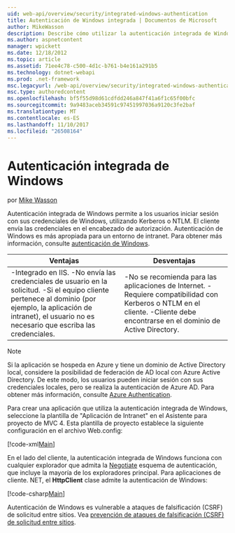 ```yaml
---
uid: web-api/overview/security/integrated-windows-authentication
title: Autenticación de Windows integrada | Documentos de Microsoft
author: MikeWasson
description: Describe cómo utilizar la autenticación integrada de Windows en ASP.NET Web API.
ms.author: aspnetcontent
manager: wpickett
ms.date: 12/18/2012
ms.topic: article
ms.assetid: 71ee4c78-c500-4d1c-b761-b4e161a291b5
ms.technology: dotnet-webapi
ms.prod: .net-framework
msc.legacyurl: /web-api/overview/security/integrated-windows-authentication
msc.type: authoredcontent
ms.openlocfilehash: bf5f55d98d61cdfdd246a847f41a6f1c65f00bfc
ms.sourcegitcommit: 9a9483aceb34591c97451997036a9120c3fe2baf
ms.translationtype: MT
ms.contentlocale: es-ES
ms.lasthandoff: 11/10/2017
ms.locfileid: "26508164"
---
```

<a name="integrated-windows-authentication"></a>Autenticación integrada de Windows
====================
por [Mike Wasson](https://github.com/MikeWasson)

Autenticación integrada de Windows permite a los usuarios iniciar sesión con sus credenciales de Windows, utilizando Kerberos o NTLM. El cliente envía las credenciales en el encabezado de autorización. Autenticación de Windows es más apropiada para un entorno de intranet. Para obtener más información, consulte [autenticación de Windows](https://www.iis.net/configreference/system.webserver/security/authentication/windowsauthentication).

| Ventajas | Desventajas |
| --- | --- |
| -Integrado en IIS. -No envía las credenciales de usuario en la solicitud. -Si el equipo cliente pertenece al dominio (por ejemplo, la aplicación de intranet), el usuario no es necesario que escriba las credenciales. | -No se recomienda para las aplicaciones de Internet. -Requiere compatibilidad con Kerberos o NTLM en el cliente. -Cliente debe encontrarse en el dominio de Active Directory. |

> [!NOTE]
> Si la aplicación se hospeda en Azure y tiene un dominio de Active Directory local, considere la posibilidad de federación de AD local con Azure Active Directory. De este modo, los usuarios pueden iniciar sesión con sus credenciales locales, pero se realiza la autenticación de Azure AD. Para obtener más información, consulte [Azure Authentication](../../../visual-studio/overview/2012/windows-azure-authentication.md).


Para crear una aplicación que utiliza la autenticación integrada de Windows, seleccione la plantilla de "Aplicación de Intranet" en el Asistente para proyecto de MVC 4. Esta plantilla de proyecto establece la siguiente configuración en el archivo Web.config:

[!code-xml[Main](integrated-windows-authentication/samples/sample1.xml)]

En el lado del cliente, la autenticación integrada de Windows funciona con cualquier explorador que admita la [Negotiate](http://www.ietf.org/rfc/rfc4559.txt) esquema de autenticación, que incluye la mayoría de los exploradores principal. Para aplicaciones de cliente. NET, el **HttpClient** clase admite la autenticación de Windows:

[!code-csharp[Main](integrated-windows-authentication/samples/sample2.cs)]

Autenticación de Windows es vulnerable a ataques de falsificación (CSRF) de solicitud entre sitios. Vea [prevención de ataques de falsificación (CSRF) de solicitud entre sitios](preventing-cross-site-request-forgery-csrf-attacks.md).
